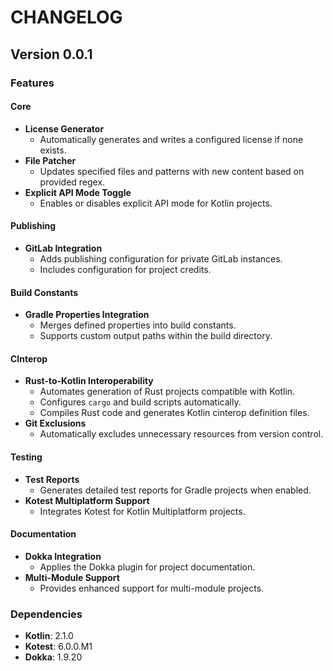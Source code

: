 # CHANGELOG
## Version 0.0.1
### Features
#### Core
- **License Generator**  
  - Automatically generates and writes a configured license if none exists.
- **File Patcher**  
  - Updates specified files and patterns with new content based on provided regex.
- **Explicit API Mode Toggle**  
  - Enables or disables explicit API mode for Kotlin projects.

#### Publishing
- **GitLab Integration**  
  - Adds publishing configuration for private GitLab instances.  
  - Includes configuration for project credits.

#### Build Constants
- **Gradle Properties Integration**  
  - Merges defined properties into build constants.  
  - Supports custom output paths within the build directory.

#### CInterop
- **Rust-to-Kotlin Interoperability**  
  - Automates generation of Rust projects compatible with Kotlin.  
  - Configures `cargo` and build scripts automatically.  
  - Compiles Rust code and generates Kotlin cinterop definition files.  
- **Git Exclusions**  
  - Automatically excludes unnecessary resources from version control.

#### Testing
- **Test Reports**  
  - Generates detailed test reports for Gradle projects when enabled.  
- **Kotest Multiplatform Support**  
  - Integrates Kotest for Kotlin Multiplatform projects.

#### Documentation
- **Dokka Integration**  
  - Applies the Dokka plugin for project documentation.  
- **Multi-Module Support**  
  - Provides enhanced support for multi-module projects.

### Dependencies
- **Kotlin**: 2.1.0  
- **Kotest**: 6.0.0.M1  
- **Dokka**: 1.9.20
